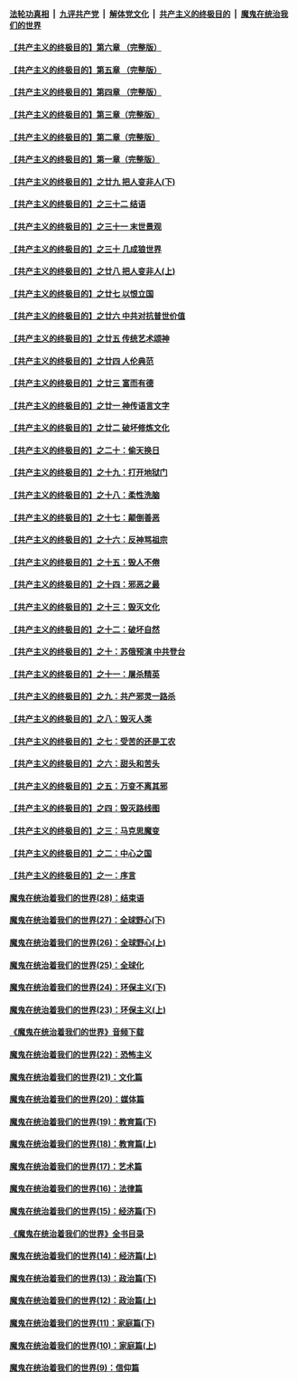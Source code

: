####  [法轮功真相](../../../../basic/blob/master/README.md?t=01130952) &nbsp;|&nbsp; [九评共产党](../../../../9ping.md/blob/master/README.md?t=01130952) &nbsp;|&nbsp; [解体党文化](../../../../jtdwh.md/blob/master/README.md?t=01130952)  &nbsp;|&nbsp; [共产主义的终极目的](../../../../gczydzjmd.md/blob/master/README.md?t=01130952) &nbsp;|&nbsp; [魔鬼在统治我们的世界](../../../../mgztzwmdsj.md/blob/master/README.md?t=01130952) 

#### [【共产主义的终极目的】第六章 （完整版）](../pages/nsc422/n11428913.md?t=01130952) 

#### [【共产主义的终极目的】第五章 （完整版）](../pages/nsc422/n11428912.md?t=01130952) 

#### [【共产主义的终极目的】第四章 （完整版）](../pages/nsc422/n11428907.md?t=01130952) 

#### [【共产主义的终极目的】第三章（完整版）](../pages/nsc422/n11428848.md?t=01130952) 

#### [【共产主义的终极目的】第二章（完整版）](../pages/nsc422/n11428831.md?t=01130952) 

#### [【共产主义的终极目的】第一章（完整版）](../pages/nsc422/n11417651.md?t=01130952) 

#### [【共产主义的终极目的】之廿九 把人变非人(下)](../pages/nsc422/n11344140.md?t=01130952) 

#### [【共产主义的终极目的】之三十二 结语](../pages/nsc422/n11360535.md?t=01130952) 

#### [【共产主义的终极目的】之三十一 末世景观](../pages/nsc422/n11351129.md?t=01130952) 

#### [【共产主义的终极目的】之三十 几成狼世界](../pages/nsc422/n11348280.md?t=01130952) 

#### [【共产主义的终极目的】之廿八 把人变非人(上)](../pages/nsc422/n11340492.md?t=01130952) 

#### [【共产主义的终极目的】之廿七 以恨立国](../pages/nsc422/n11336944.md?t=01130952) 

#### [【共产主义的终极目的】之廿六 中共对抗普世价值](../pages/nsc422/n11324785.md?t=01130952) 

#### [【共产主义的终极目的】之廿五 传统艺术颂神](../pages/nsc422/n11296396.md?t=01130952) 

#### [【共产主义的终极目的】之廿四 人伦典范](../pages/nsc422/n11296397.md?t=01130952) 

#### [【共产主义的终极目的】之廿三 富而有德](../pages/nsc422/n11283598.md?t=01130952) 

#### [【共产主义的终极目的】之廿一 神传语言文字](../pages/nsc422/n11263265.md?t=01130952) 

#### [【共产主义的终极目的】之廿二 破坏修炼文化](../pages/nsc422/n11245728.md?t=01130952) 

#### [【共产主义的终极目的】之二十：偷天换日](../pages/nsc422/n11238846.md?t=01130952) 

#### [【共产主义的终极目的】之十九：打开地狱门](../pages/nsc422/n11206376.md?t=01130952) 

#### [【共产主义的终极目的】之十八：柔性洗脑](../pages/nsc422/n11199994.md?t=01130952) 

#### [【共产主义的终极目的】之十七：颠倒善恶](../pages/nsc422/n11179782.md?t=01130952) 

#### [【共产主义的终极目的】之十六：反神骂祖宗](../pages/nsc422/n11166798.md?t=01130952) 

#### [【共产主义的终极目的】之十五：毁人不倦](../pages/nsc422/n11166792.md?t=01130952) 

#### [【共产主义的终极目的】之十四：邪恶之最](../pages/nsc422/n11150249.md?t=01130952) 

#### [【共产主义的终极目的】之十三：毁灭文化](../pages/nsc422/n11135227.md?t=01130952) 

#### [【共产主义的终极目的】之十二：破坏自然](../pages/nsc422/n11135214.md?t=01130952) 

#### [【共产主义的终极目的】之十：苏俄预演 中共登台](../pages/nsc422/n11118424.md?t=01130952) 

#### [【共产主义的终极目的】之十一：屠杀精英](../pages/nsc422/n11118442.md?t=01130952) 

#### [【共产主义的终极目的】之九：共产邪灵一路杀](../pages/nsc422/n11114139.md?t=01130952) 

#### [【共产主义的终极目的】之八：毁灭人类](../pages/nsc422/n11108503.md?t=01130952) 

#### [【共产主义的终极目的】之七：受苦的还是工农](../pages/nsc422/n11101809.md?t=01130952) 

#### [【共产主义的终极目的】之六：甜头和苦头](../pages/nsc422/n11096971.md?t=01130952) 

#### [【共产主义的终极目的】之五：万变不离其邪](../pages/nsc422/n11091285.md?t=01130952) 

#### [【共产主义的终极目的】之四：毁灭路线图](../pages/nsc422/n11086284.md?t=01130952) 

#### [【共产主义的终极目的】之三：马克思魔变](../pages/nsc422/n11061941.md?t=01130952) 

#### [【共产主义的终极目的】之二：中心之国](../pages/nsc422/n11047728.md?t=01130952) 

#### [【共产主义的终极目的】之一：序言](../pages/nsc422/n11086077.md?t=01130952) 

#### [魔鬼在统治着我们的世界(28)：结束语](../pages/nsc422/n10936246.md?t=01130952) 

#### [魔鬼在统治着我们的世界(27)：全球野心(下)](../pages/nsc422/n10928319.md?t=01130952) 

#### [魔鬼在统治着我们的世界(26)：全球野心(上)](../pages/nsc422/n10900318.md?t=01130952) 

#### [魔鬼在统治着我们的世界(25)：全球化](../pages/nsc422/n10788205.md?t=01130952) 

#### [魔鬼在统治着我们的世界(24)：环保主义(下)](../pages/nsc422/n10695307.md?t=01130952) 

#### [魔鬼在统治着我们的世界(23)：环保主义(上)](../pages/nsc422/n10688613.md?t=01130952) 

#### [《魔鬼在统治着我们的世界》音频下载](../pages/nsc422/n10635553.md?t=01130952) 

#### [魔鬼在统治着我们的世界(22)：恐怖主义](../pages/nsc422/n10614727.md?t=01130952) 

#### [魔鬼在统治着我们的世界(21)：文化篇](../pages/nsc422/n10597706.md?t=01130952) 

#### [魔鬼在统治着我们的世界(20)：媒体篇](../pages/nsc422/n10586579.md?t=01130952) 

#### [魔鬼在统治着我们的世界(19)：教育篇(下)](../pages/nsc422/n10564808.md?t=01130952) 

#### [魔鬼在统治着我们的世界(18)：教育篇(上)](../pages/nsc422/n10526970.md?t=01130952) 

#### [魔鬼在统治着我们的世界(17)：艺术篇](../pages/nsc422/n10499093.md?t=01130952) 

#### [魔鬼在统治着我们的世界(16)：法律篇](../pages/nsc422/n10485969.md?t=01130952) 

#### [魔鬼在统治着我们的世界(15)：经济篇(下)](../pages/nsc422/n10469975.md?t=01130952) 

#### [《魔鬼在统治着我们的世界》全书目录](../pages/nsc422/n10464261.md?t=01130952) 

#### [魔鬼在统治着我们的世界(14)：经济篇(上)](../pages/nsc422/n10457370.md?t=01130952) 

#### [魔鬼在统治着我们的世界(13)：政治篇(下)](../pages/nsc422/n10448270.md?t=01130952) 

#### [魔鬼在统治着我们的世界(12)：政治篇(上)](../pages/nsc422/n10444576.md?t=01130952) 

#### [魔鬼在统治着我们的世界(11)：家庭篇(下)](../pages/nsc422/n10440961.md?t=01130952) 

#### [魔鬼在统治着我们的世界(10)：家庭篇(上)](../pages/nsc422/n10435448.md?t=01130952) 

#### [魔鬼在统治着我们的世界(9)：信仰篇](../pages/nsc422/n10432159.md?t=01130952) 

